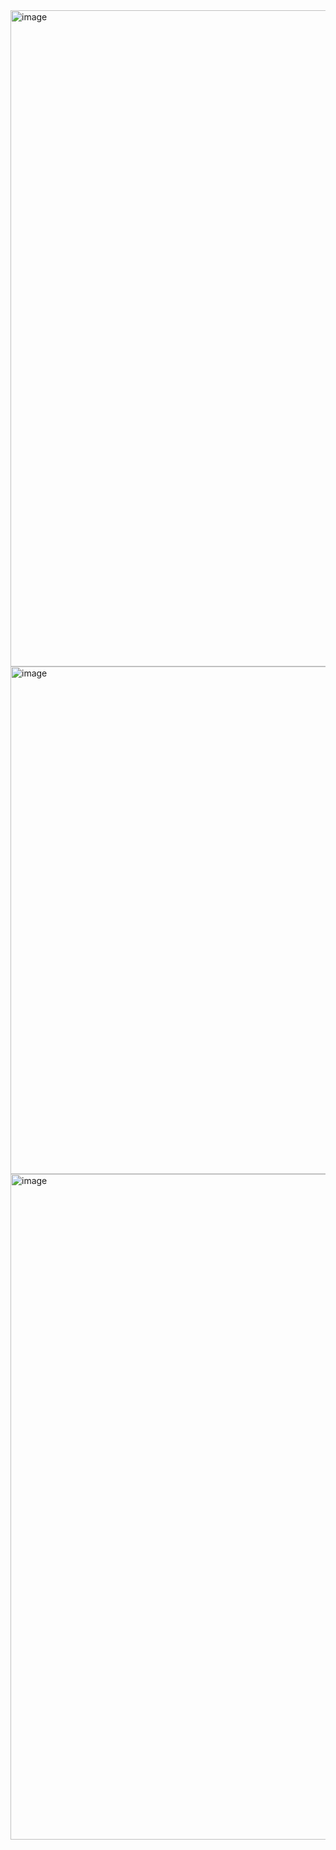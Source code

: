 <img width="1050" alt="image" src="https://github.com/user-attachments/assets/ba8f4cea-8ed3-46b6-94cd-c443125190d5" />

<img width="812" alt="image" src="https://github.com/user-attachments/assets/36a4b3d4-0561-4441-a737-a850063fa42a" />

<img width="1065" alt="image" src="https://github.com/user-attachments/assets/2a7f22a9-9a7e-4b8f-9972-9e3d20326a71" />
